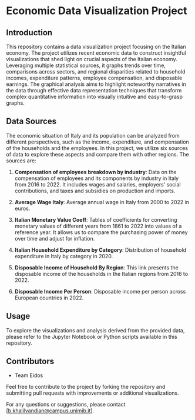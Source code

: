 # Economic Data Visualization Project

## Introduction

This repository contains a data visualization project focusing on the Italian economy. The project utilizes recent economic data to construct insightful visualizations that shed light on crucial aspects of the Italian economy. Leveraging multiple statistical sources, it graphs trends over time, comparisons across sectors, and regional disparities related to household incomes, expenditure patterns, employee compensation, and disposable earnings. The graphical analysis aims to highlight noteworthy narratives in the data through effective data representation techniques that transform complex quantitative information into visually intuitive and easy-to-grasp graphs.

## Data Sources

The economic situation of Italy and its population can be analyzed from different perspectives, such as the income, expenditure, and compensation of the households and the employees. In this project, we utilize six sources of data to explore these aspects and compare them with other regions. The sources are:

1. **Compensation of employees breakdown by industry**: Data on the compensation of employees and its components by industry in Italy from 2016 to 2022. It includes wages and salaries, employers’ social contributions, and taxes and subsidies on production and imports.

2. **Average Wage Italy**: Average annual wage in Italy from 2000 to 2022 in euros.

3. **Italian Monetary Value Coeff**: Tables of coefficients for converting monetary values of different years from 1861 to 2022 into values of a reference year. It allows us to compare the purchasing power of money over time and adjust for inflation.

4. **Italian Household Expenditure by Category**: Distribution of household expenditure in Italy by category in 2020.

5. **Disposable Income of Household By Region**: This link presents the disposable income of the households in the Italian regions from 2016 to 2022.

6. **Disposable Income Per Person**: Disposable income per person across European countries in 2022.

## Usage

To explore the visualizations and analysis derived from the provided data, please refer to the Jupyter Notebook or Python scripts available in this repository.

## Contributors

- Team Eidos

Feel free to contribute to the project by forking the repository and submitting pull requests with improvements or additional visualizations. 

For any questions or suggestions, please contact [b.khalilvandian@campus.unimib.it].
